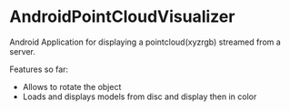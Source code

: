 # AndroidPointCloudVisualizer

Android Application for displaying a pointcloud(xyzrgb) streamed from a server.

Features so far:

* Allows to rotate the object
* Loads and displays models from disc and display then in color




